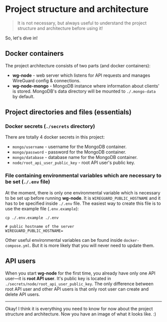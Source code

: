# Project structure and architecture

> It is not necessary, but always useful to understand the project structure and architecture before using it!

So, let's dive in!

## Docker containers

The project architecture consists of two parts (and docker containers):

- **wg-node** - web server which listens for API requests and manages WireGuard config & connections.
- **wg-node-mongo** - MongoDB instance where information about clients' is stored.
  MongoDB's data directory will be mounted to `./.mongo-data` by default.

## Project directories and files (essentials)

### Docker secrets (`./secrets` directory)

There are totally 4 docker secrets in this project:

- `mongo/username` - username for the MongoDB container.
- `mongo/password` - password for the MongoDB container.
- `mongo/database` - database name for the MongoDB container.
- `node/root_api_user_public_key` - root API user's public key.

### File containing environmental variables which are necessary to be set (`./.env` file)

At the moment, there is only one environmental variable which is necessary to be set up before running
**wg-node**. It is `WIREGUARD_PUBLIC_HOSTNAME` and it has to be specified inside `./.env` file.
The easiest way to create this file is to use the example file (`.env.example`):

```shell
cp ./.env.example ./.env
```

```dotenv title=".env"
# public hostname of the server
WIREGUARD_PUBLIC_HOSTNAME=
```

Other useful environmental variables can be found inside `docker-compose.yml`.
But it is more likely that you will never need to update them.

## API users

When you start **wg-node** for the first time, you already have only one API user—it is **root API user**.
It's public key is located in `./secrets/node/root_api_user_public_key`.
The only difference between root API user and other API users is that only root user
can create and delete API users.

---

Okay! I think it is everything you need to know for now about the project structure and architecture.
Now you have an image of what it looks like. :)